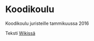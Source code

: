 # Koodikoulu
Koodikoulu juristeille tammikuussa 2016

Teksti [Wikissä](https://github.com/anttitakalahti/Koodikoulu/wiki)

